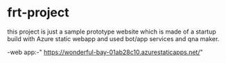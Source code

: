 # frt-project

 this project is just a sample prototype website which is made of a startup 
  build with Azure static webapp and used bot/app services and qna maker.
  
  -web app:-" https://wonderful-bay-01ab28c10.azurestaticapps.net/"
